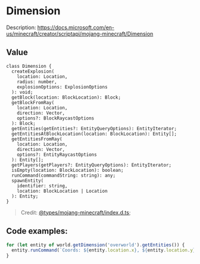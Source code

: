 # Dimension

Description: https://docs.microsoft.com/en-us/minecraft/creator/scriptapi/mojang-minecraft/Dimension

## Value

<pre><code class="lang-ts"><span class="hljs-type"><span class="hljs-keyword">class</span> <span class="hljs-type">Dimension</span> {
  createExplosion(
    <span class="hljs-title">location</span>: <span class="hljs-type">Location</span>,
    <span class="hljs-title">radius</span>: <span class="hljs-title">number</span>,
    <span class="hljs-title">explosionOptions</span>: <span class="hljs-type">ExplosionOptions</span>
  ): void;
  getBlock(<span class="hljs-title">location</span>: <span class="hljs-type">BlockLocation</span>): <span class="hljs-type">Block</span>;
  getBlockFromRay(
    <span class="hljs-title">location</span>: <span class="hljs-type">Location</span>,
    <span class="hljs-title">direction</span>: <span class="hljs-type">Vector</span>,
    <span class="hljs-title">options</span>?: <span class="hljs-type">BlockRaycastOptions</span>
  ): <span class="hljs-type">Block</span>;
  getEntities(<span class="hljs-title">getEntities</span>?: <span class="hljs-type">EntityQueryOptions</span>): <span class="hljs-type">EntityIterator</span>;
  getEntitiesAtBlockLocation(<span class="hljs-title">location</span>: <span class="hljs-type">BlockLocation</span>): <span class="hljs-type">Entity</span>[];
  getEntitiesFromRay(
    <span class="hljs-title">location</span>: <span class="hljs-type">Location</span>,
    <span class="hljs-title">direction</span>: <span class="hljs-type">Vector</span>,
    <span class="hljs-title">options</span>?: <span class="hljs-type">EntityRaycastOptions</span>
  ): <span class="hljs-type">Entity</span>[];
  getPlayers(<span class="hljs-title">getPlayers</span>?: <span class="hljs-type">EntityQueryOptions</span>): <span class="hljs-type">EntityIterator</span>;
  isEmpty(<span class="hljs-title">location</span>: <span class="hljs-type">BlockLocation</span>): boolean;
  runCommand(<span class="hljs-title">commandString</span>: <span class="hljs-title">string</span>): any;
  spawnEntity(
    <span class="hljs-title">identifier</span>: <span class="hljs-title">string</span>,
    <span class="hljs-title">location</span>: <span class="hljs-type">BlockLocation</span> | <span class="hljs-type">Location</span>
  ): <span class="hljs-type">Entity</span>;
}</span>
</code></pre>


> Credit: [@types/mojang-minecraft/index.d.ts](https://github.com/DefinitelyTyped/DefinitelyTyped/blob/master/types/mojang-minecraft/index.d.ts);

## Code examples:
```js
for (let entity of world.getDimension('overworld').getEntities()) {
  entity.runCommand(`Coords: ${entity.location.x}, ${entity.location.y}, ${entity.location.z}`);
}
```